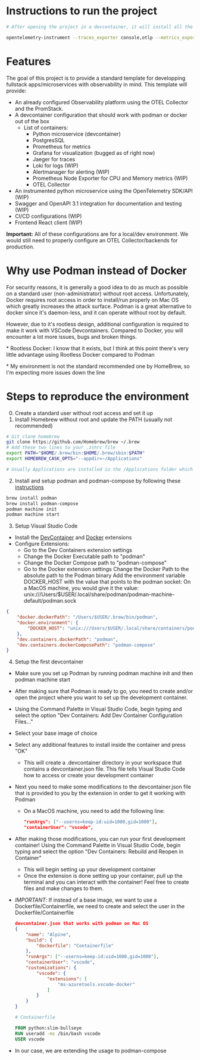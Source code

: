 # Instructions to run the project

```bash
# After opening the project in a devcontainer, it will install all the dependencies, then run this command:

opentelemetry-instrument --traces_exporter console,otlp --metrics_exporter console,otlp --service_name hello-world-app --exporter_otlp_endpoint http://collector:5317 uvicorn main:app
```

# Features

The goal of this project is to provide a standard template for developping fullstack apps/microservices with observability in mind.
This template will provide:
- An already configured Observability platform using the OTEL Collector and the PromStack.
- A devcontainer configuration that should work with podman or docker out of the box
    - List of containers:
        - Python microservice (devcontainer)
        - PostgresSQL
        - Prometheus for metrics
        - Grafana for visualization (bugged as of right now)
        - Jaeger for traces
        - Loki for logs (WIP)
        - Alertmanager for alerting (WIP)
        - Prometheus Node Exporter for CPU and Memory metrics (WIP)
        - OTEL Collector
- An instrumented python microservice using the OpenTelemetry SDK/API (WIP)
- Swagger and OpenAPI 3.1 integration for documentation and testing (WIP)
- CI/CD configurations (WIP)
- Frontend React client (WIP)

**Important:** All of these configurations are for a local/dev environment. We would still need to properly configure an OTEL Collector/backends for production.

# Why use Podman instead of Docker
For security reasons, it is generally a good idea to do as much as possible on a standard user (non-administrator) without root access. Unfortunately, Docker requires root access in order to install/run properly on Mac OS which greatly increases the attack surface. Podman is a great alternative to docker since it's daemon-less, and it can operate without root by default.

However, due to it's rootless design, additional configuration is required to make it work with VSCode Devcontainers. Compared to Docker, you will encounter a lot more issues, bugs and broken things. 

\* Rootless Docker: I know that it exists, but I think at this point there's very little advantage using Rootless Docker compared to Podman

\* My environment is not the standard recommended one by HomeBrew, so I'm expecting more issues down the line

# Steps to reproduce the environment

0. Create a standard user without root access and set it up
1. Install Homebrew without root and update the PATH (usually not recommended)
```bash
# Git clone homebrew
git clone https://github.com/Homebrew/brew ~/.brew
# Add these two lines to your .zshrc file
export PATH="$HOME/.brew/bin:$HOME/.brew/sbin:$PATH"
export HOMEBREW_CASK_OPTS="--appdir=~/Applications"

# Usually Applications are installed in the /Applications folder which installs them system-wide, but I prefer to install them on a per-user basis.
```
2. Install and setup podman and podman-compose by following these [instructions](https://podman.io/docs/installation)
```bash
brew install podman
brew install podman-compose
podman machine init
podman machine start
```

3. Setup Visual Studio Code
- Install the [DevContainer](https://marketplace.visualstudio.com/items?itemName=ms-vscode-remote.remote-containers) and [Docker](https://marketplace.visualstudio.com/items?itemName=ms-azuretools.vscode-docker) extensions
- Configure Extensions:
    - Go to the Dev Containers extension settings
    - Change the Docker Executable path to "podman"
    - Change the Docker Compose path to "podman-compose"
    - Go to the Docker extension settings
Change the Docker Path to the absolute path to the Podman binary
Add the environment variable DOCKER_HOST with the value that points to the podman socket:
On a MacOS machine, you would give it the value: unix:///Users/$USER/.local/share/podman/podman-machine-default/podman.sock
```JSON
{
    "docker.dockerPath": "/Users/$USER/.brew/bin/podman",
    "docker.environment": {
        "DOCKER_HOST": "unix:///Users/$USER/.local/share/containers/podman/machine/qemu/podman.sock"
    },
    "dev.containers.dockerPath": "podman",
    "dev.containers.dockerComposePath": "podman-compose"
}
```

4. Setup the first devcontainer
- Make sure you set up Podman by running podman machine init and then podman machine start
- After making sure that Podman is ready to go, you need to create and/or open the project where you want to set up the development container.
- Using the Command Palette in Visual Studio Code, begin typing and select the option "Dev Containers: Add Dev Container Configuration Files..."
- Select your base image of choice
- Select any additional features to install inside the container and press "OK"
    - This will create a .devcontainer directory in your workspace that contains a devcontainer.json file. This file tells Visual Studio Code how to access or create your development container
- Next you need to make some modifications to the devcontainer.json file that is provided to you by the extension in order to get it working with Podman
    - On a MacOS machine, you need to add the following line:
        ```JSON
        "runArgs": ["--userns=keep-id:uid=1000,gid=1000"],
        "containerUser": "vscode",
        ```
- After making those modifications, you can run your first development container! Using the Command Palette in Visual Studio Code, begin typing and select the option "Dev Containers: Rebuild and Reopen in Container"
    - This will begin setting up your development container
    - Once the extension is done setting up your container, pull up the terminal and you can interact with the container! Feel free to create files and make changes to them.
- *IMPORTANT*: If instead of a base image, we want to use a Dockerfile/Containerfile, we need to create and select the user in the Dockerfile/Containerfile
    ```JSON
    devcontainer.json that works with podman on Mac OS
    {
        "name": "Alpine",
        "build": {
            "dockerfile": "Containerfile"
        },
        "runArgs": ["--userns=keep-id:uid=1000,gid=1000"],
        "containerUser": "vscode",
        "customizations": {
            "vscode": {
                "extensions": [
                    "ms-azuretools.vscode-docker"
                ]
            }
        }
    }
    ```

    ```Dockerfile
    # Containerfile

    FROM python:slim-bullseye
    RUN useradd -ms /bin/bash vscode
    USER vscode
    ```
- In our case, we are extending the usage to podman-compose
